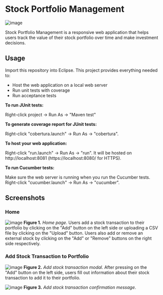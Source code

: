 # Stock Portfolio Management

![image](https://user-images.githubusercontent.com/31317867/99146809-35ede180-2630-11eb-87d1-dab1e7405a0d.png)

Stock Portfolio Management is a responsive web application that helps users track the value of their stock portfolio over time and make investment decisions.

## Usage

Import this repository into Eclipse. This project provides everything needed to:

* Host the web application on a local web server
* Run unit tests with coverage
* Run acceptance tests

**To run JUnit tests:**

Right-click project -> Run As -> "Maven test"

**To generate coverage report for JUnit tests:**

Right-click "cobertura.launch" -> Run As -> "cobertura".

**To host your web application:**

Right-click "run.launch" -> Run As -> "run". It will be hosted on http://localhost:8081 (https://localhost:8080/ for HTTPS).

**To run Cucumber tests:**

Make sure the web server is running when you run the Cucumber tests. Right-click "cucumber.launch" -> Run As -> "cucumber".

## Screenshots

### Home

![image](https://user-images.githubusercontent.com/31317867/99160700-c400b100-269e-11eb-992e-8d8a03a01d9f.png)
**Figure 1.** *Home page*. Users add a stock transaction to their portfolio by clicking on the "Add" button on the left side or uploading a CSV file by clicking on the "Upload" button. Users also add or remove an external stock by clicking on the "Add" or "Remove" buttons on the right side respectively.

### Add Stock Transaction to Portfolio

![image](https://user-images.githubusercontent.com/31317867/99160950-c284b800-26a1-11eb-9322-dc0b42bcb330.png)
**Figure 2.** *Add stock transaction modal*. After pressing on the "Add" button on the left side, users fill out information about their stock transaction to add it to their portfolio.

![image](https://user-images.githubusercontent.com/31317867/99161169-1bede680-26a4-11eb-8508-21cb493f8c87.png)
**Figure 3.** *Add stock transaction confirmation message*.
